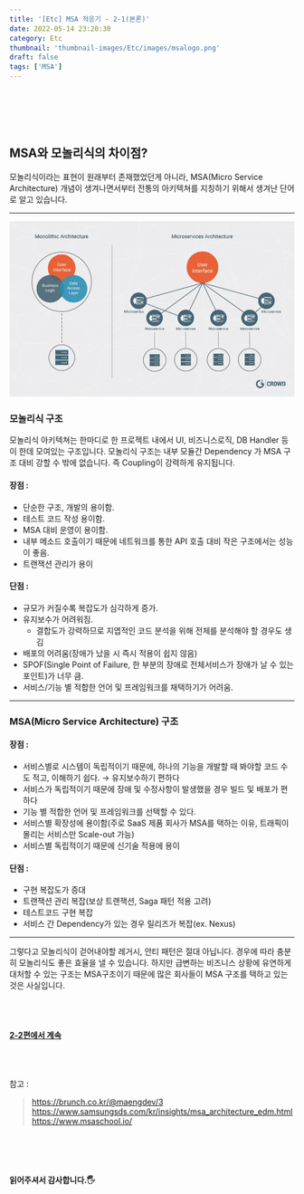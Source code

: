 ```yaml
---
title: '[Etc] MSA 적응기 - 2-1(본론)'
date: 2022-05-14 23:20:30
category: Etc
thumbnail: 'thumbnail-images/Etc/images/msalogo.png'
draft: false
tags: ['MSA']
---
```


<br>
<br>
<br>
<br>

## MSA와 모놀리식의 차이점?

모놀리식이라는 표현이 원래부터 존재했었던게 아니라, MSA(Micro Service Architecture) 개념이 생겨나면서부터 전통의 아키텍쳐를 지칭하기 위해서 생겨난 단어로 알고 있습니다.

--- 

![모놀리식과 MSA 차이](./images/msa3.png)


### 모놀리식 구조

 모놀리식 아키텍쳐는 한마디로 한 프로젝트 내에서 UI, 비즈니스로직, DB Handler 등이 한데 모여있는 구조입니다. 모놀리식 구조는 내부 모듈간 Dependency 가 MSA 구조 대비 강할 수 밖에 없습니다. 즉 Coupling이 강력하게 유지됩니다.

#### 장점 : 

- 단순한 구조, 개발의 용이함.
- 테스트 코드 작성 용이함.
- MSA 대비 운영이 용이함.
- 내부 메소드 호출이기 때문에 네트워크를 통한 API 호출 대비 작은 구조에서는 성능이 좋음.
- 트랜잭션 관리가 용이

#### 단점 : 

- 규모가 커질수록 복잡도가 심각하게 증가.
- 유지보수가 어려워짐.
    - 결합도가 강력하므로 지엽적인 코드 분석을 위해 전체를 분석해야 할 경우도 생김
- 배포의 어려움(장애가 났을 시 즉시 적용이 쉽지 않음)
- SPOF(Single Point of Failure, 한 부분의 장애로 전체서비스가 장애가 날 수 있는 포인트)가 너무 큼.
- 서비스/기능 별 적합한 언어 및 프레임워크를 채택하기가 어려움.
    
    

---

### MSA(Micro Service Architecture) 구조

#### 장점 : 

- 서비스별로 시스템이 독립적이기 때문에, 하나의 기능을 개발할 때 봐야할 코드 수도 적고, 이해하기 쉽다. → 유지보수하기 편하다
- 서비스가 독립적이기 때문에 장애 및 수정사항이 발생했을 경우 빌드 및 배포가 편하다
- 기능 별 적합한 언어 및 프레임워크를 선택할 수 있다.
- 서비스별 확장성에 용이함(주로 SaaS 제품 회사가 MSA를 택하는 이유, 트래픽이 몰리는 서비스만 Scale-out 가능)
- 서비스별 독립적이기 때문에 신기술 적용에 용이

#### 단점 :

- 구현 복잡도가 증대
- 트랜잭션 관리 복잡(보상 트랜잭션, Saga 패턴 적용 고려)
- 테스트코드 구현 복잡
- 서비스 간 Dependency가 있는 경우 릴리즈가 복잡(ex. Nexus)

---

그렇다고 모놀리식이 걷어내야할 레거시, 안티 패턴은 절대 아닙니다. 경우에 따라 충분히 모놀리식도 좋은 효율을 낼 수 있습니다. 하지만 급변하는 비즈니스 상황에 유연하게 대처할 수 있는 구조는 MSA구조이기 때문에 많은 회사들이 MSA 구조를 택하고 있는 것은 사실입니다.


<br><br>

#### [2-2편에서 계속](https://ramsbaby.netlify.app/Etc/etc-post9-3/)
<br><br>

참고 :

> https://brunch.co.kr/@maengdev/3 <br> https://www.samsungsds.com/kr/insights/msa_architecture_edm.html <br> https://www.msaschool.io/

<br>
<br>
<br>

#### 읽어주셔서 감사합니다.🖐
